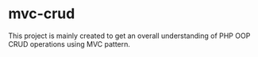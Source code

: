 # mvc-crud
This project is mainly created to get an overall understanding of PHP OOP CRUD operations using MVC pattern.
